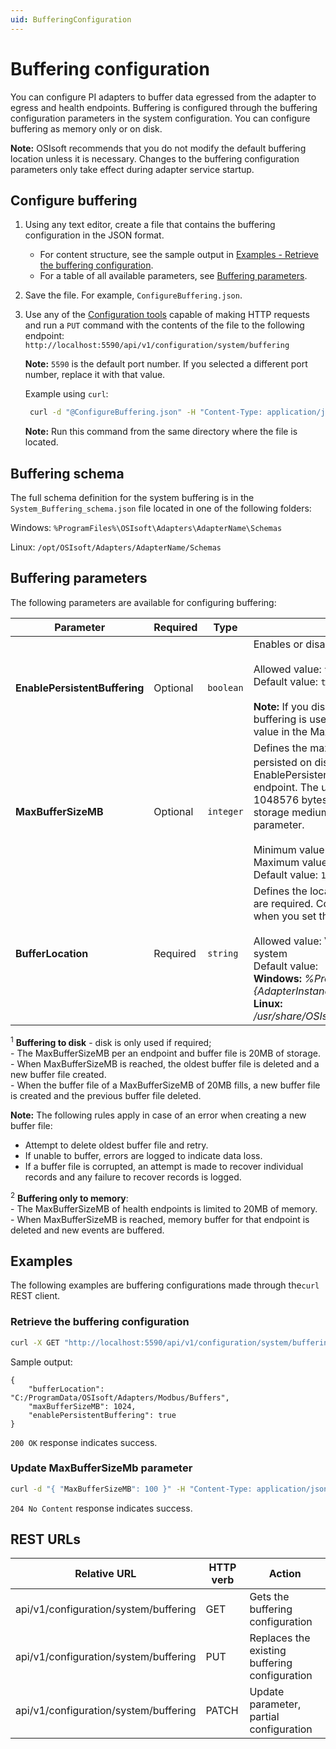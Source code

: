 ```yaml
---
uid: BufferingConfiguration
---
```


# Buffering configuration

You can configure PI adapters to buffer data egressed from the adapter to egress and health endpoints. Buffering is configured through the buffering configuration parameters in the system configuration. You can configure buffering as memory only or on disk.

**Note:** OSIsoft recommends that you do not modify the default buffering location unless it is necessary. Changes to the buffering configuration parameters only take effect during adapter service startup.

## Configure buffering

1. Using any text editor, create a file that contains the buffering configuration in the JSON format.
   - For content structure, see the sample output in [Examples - Retrieve the buffering configuration](#examples).
   - For a table of all available parameters, see [Buffering parameters](#buffering-parameters).
2. Save the file. For example, `ConfigureBuffering.json`.
3. Use any of the [Configuration tools](xref:ConfigurationTools) capable of making HTTP requests and run a `PUT` command with the contents of the file to the following endpoint: `http://localhost:5590/api/v1/configuration/system/buffering`

     **Note:** `5590` is the default port number. If you selected a different port number, replace it with that value.

     Example using `curl`:

     ```bash
      curl -d "@ConfigureBuffering.json" -H "Content-Type: application/json" -X PUT "http://localhost:5590/api/v1/configuration/system/buffering"
     ```

    **Note:** Run this command from the same directory where the file is located.

## Buffering schema

The full schema definition for the system buffering is in the `System_Buffering_schema.json` file located in one of the following folders:

Windows: `%ProgramFiles%\OSIsoft\Adapters\AdapterName\Schemas`

Linux: `/opt/OSIsoft/Adapters/AdapterName/Schemas`

## Buffering parameters

The following parameters are available for configuring buffering:

| Parameter | Required | Type | Description |
| ----------| -------- | ---- | ----------- |
| **EnablePersistentBuffering**  | Optional |  `boolean` | Enables or disables on-disk buffering <br><br> Allowed value: `true` or `false`<br>Default value: `true` <br><br> **Note:** If you disable persistent buffering, in-memory buffering is used. In-memory buffering is limited by value in the MaxBufferSizeMB property. |
| **MaxBufferSizeMB**  | Optional     |`integer` | Defines the maximum size of the buffer files that are persisted on disk <sup>1</sup> or used in memory <sup>2</sup> when EnablePersistentBuffering is set to false per configured endpoint. The unit is specified in MB (1 Megabyte = 1048576 bytes). Consider the capacity and the type of storage medium to determine a suitable value for this parameter. <br><br>Minimum value: `1`<br>Maximum value:  `2147483647`<br> Default value: `1024`  |
| **BufferLocation**   | Required  | `string` | Defines the location of the buffer files. Absolute paths are required. Consider the access-control list (ACL) when you set this parameter. <br><br> Allowed value: Valid path to a folder location in the file system <br> Default value: <br> **Windows:** _%ProgramData%\OSIsoft\Adapters\\{AdapterInstance}\Buffers_ <br> **Linux:** _/usr/share/OSIsoft/Adapters/{AdapterInstance}/Buffers_ |

<sup>1</sup> **Buffering to disk** - disk is only used if required; <br> 
        - The MaxBufferSizeMB per an endpoint and buffer file is 20MB of storage.<br>
        - When MaxBufferSizeMB is reached, the oldest buffer file is deleted and a new buffer file created.<br>
        - When the buffer file of a MaxBufferSizeMB of 20MB fills, a new buffer file is created and the previous buffer file deleted.

**Note:** The following rules apply in case of an error when creating a new buffer file:

- Attempt to delete oldest buffer file and retry.
- If unable to buffer, errors are logged to indicate data loss.
- If a buffer file is corrupted, an attempt is made to recover individual records and any failure to recover records is logged.

<sup>2</sup> **Buffering only to memory**:<br>
        - The MaxBufferSizeMB of health endpoints is limited to 20MB of memory.<br>
        - When MaxBufferSizeMB is reached, memory buffer for that endpoint is deleted and new events are buffered.<br>

## Examples

The following examples are buffering configurations made through the`curl` REST client.

### Retrieve the buffering configuration

```cmd
curl -X GET "http://localhost:5590/api/v1/configuration/system/buffering"
```

Sample output:

```code
{
    "bufferLocation": "C:/ProgramData/OSIsoft/Adapters/Modbus/Buffers",
    "maxBufferSizeMB": 1024,
    "enablePersistentBuffering": true
}
```

`200 OK` response indicates success.

### Update MaxBufferSizeMb parameter

```cmd
curl -d "{ "MaxBufferSizeMB": 100 }" -H "Content-Type: application/json" -X PATCH "http://localhost:5590/api/v1/configuration/system/buffering"
```

`204 No Content` response indicates success.

## REST URLs

| Relative URL | HTTP verb | Action               |
| ------------ |---------- |----------------------|
| api/v1/configuration/system/buffering | GET       | Gets the buffering configuration |
| api/v1/configuration/system/buffering | PUT       | Replaces the existing buffering configuration |
| api/v1/configuration/system/buffering | PATCH     | Update parameter, partial configuration |
